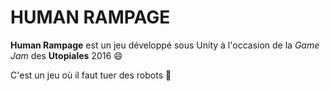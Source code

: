 # HUMAN RAMPAGE

**Human Rampage** est un jeu développé sous Unity à l'occasion de la *Game Jam* des **Utopiales** 2016 :smile:

C'est un jeu où il faut tuer des robots :turtle:
